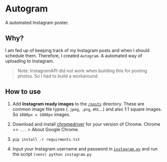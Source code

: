 # Autogram
A automated Instagram poster.

## Why?
I am fed up of keeping track of my Instagram posts and when I should schedule them. Therefore, I created `Autogram`.
A automated way of uploading to Instagram.

> Note: InstagramAPI did not work when building this for posting photos. So I had to build a workaround.

## How to use
1. Add __Instagram ready images__ to the [`/posts`](posts) directory. These are common image file types (`.jpeg`, `.png`, etc...)
and also 1:1 square images. So `1080px x 1080px` images.

2. Download and install [chromedriver](https://chromedriver.chromium.org/) for your version of Chrome. Chrome >> `...` > About Google Chrome.

3. `pip install -r requirments.txt`

4. Input your Instagram username and password in [`instagram.py`](instagram.py#L121) and run the script 
`(venv) python instagram.py` 
